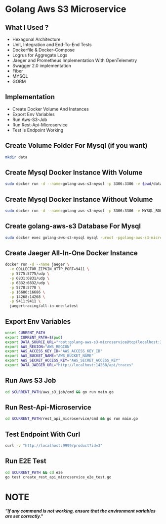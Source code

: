# Golang Aws S3 Microservice

## What I Used ?
- Hexagonal Architecture
- Unit, Integration and End-To-End Tests
- Dockerfile & Docker-Compose
- Logrus for Aggregate Logs
- Jaeger and Prometheus Implementation With OpenTelemetry
- Swagger 2.0 implementation
- Fiber
- MYSQL
- GORM

## Implementation

- Create Docker Volume And Instances
- Export Env Variables
- Run Aws-S3-Job
- Run Rest-Api-Microservice
- Test Is Endpoint Working

## Create Volume Folder For Mysql (if you want)
```bash
mkdir data
```

## Create Mysql Docker Instance With Volume
```bash
sudo docker run -d --name=golang-aws-s3-mysql -p 3306:3306 -v $pwd/data:/var/lib/mysql -e MYSQL_ROOT_PASSWORD=golang-aws-s3-microservice mysql:latest --character-set-server=utf8mb4 --collation-server=utf8mb4_unicode_ci
```

## Create Mysql Docker Instance Without Volume
```bash
sudo docker run -d --name=golang-aws-s3-mysql -p 3306:3306 -e MYSQL_ROOT_PASSWORD=golang-aws-s3-microservice mysql:latest --character-set-server=utf8mb4 --collation-server=utf8mb4_unicode_ci
```

## Create golang-aws-s3 Database For Mysql
```bash
sudo docker exec golang-aws-s3-mysql mysql -uroot -pgolang-aws-s3-microservice -e "CREATE DATABASE IF NOT EXISTS golang-aws-s3;"
```

## Create Jaeger All-In-One Docker Instance 

```bash
docker run -d --name jaeger \
  -e COLLECTOR_ZIPKIN_HTTP_PORT=9411 \
  -p 5775:5775/udp \
  -p 6831:6831/udp \
  -p 6832:6832/udp \
  -p 5778:5778 \
  -p 16686:16686 \
  -p 14268:14268 \
  -p 9411:9411 \
  jaegertracing/all-in-one:latest
```

## Export Env Variables
```bash
unset CURRENT_PATH
export CURRENT_PATH=$(pwd)
export DATA_SOURCE_URL="root:golang-aws-s3-microservice@tcp(localhost:3306)/golang-aws-s3?charset=utf8mb4&parseTime=True&loc=Local"
export AWS_REGION="AWS_REGION"
export AWS_ACCESS_KEY_ID="AWS_ACCESS_KEY_ID"
export AWS_BUCKET_NAME="AWS_BUCKET_NAME"
export AWS_SECRET_ACCESS_KEY="AWS_SECRET_ACCESS_KEY"
export DATA_JAEGER_URL="http://localhost:14268/api/traces"
```

## Run Aws S3 Job

```bash
cd $CURRENT_PATH/aws_s3_job/cmd && go run main.go
```

## Run Rest-Api-Microservice

```bash
cd $CURRENT_PATH/rest_api_microservice/cmd && go run main.go
```

## Test Endpoint With Curl

```bash
curl -v "http://localhost:9999/product?id=3"
```

## Run E2E Test

```bash
cd $CURRENT_PATH && cd e2e
go test create_rest_api_microservice_e2e_test.go 
```

# NOTE
***"If any command is not working, ensure that the environment variables are set correctly."***
